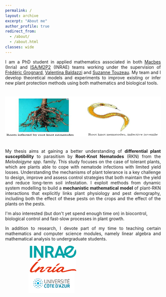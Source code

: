 ```yaml
---
permalink: /
layout: archive
excerpt: "About me"
author_profile: true
redirect_from: 
  - /about/
  - /about.html
classes: wide
---
```

<div align="justify">I am a PhD student in applied mathematics associated in both <a href="https://team.inria.fr/macbes/">Macbes</a> (Inria) and <a href="https://www6.paca.inrae.fr/institut-sophia-agrobiotech_eng/Research-teams/M2P2">ISA/M2P2</a> (INRAE) teams working under the supervision of <a href="http://www-sop.inria.fr/members/Frederic.Grognard">Frédéric Grognard</a>, <a href="https://www.researchgate.net/profile/Valentina-Baldazzi">Valentina Baldazzi</a> and <a href="https://www6.paca.inrae.fr/institut-sophia-agrobiotech_eng/Research-teams/M2P2/Team-members/TOUZEAU-Suzanne">Suzanne Touzeau</a>. My team and I develop theoretical models and experiments to improve existing or infer new plant protection methods using both mathematics and biological tools.</div>

<img src="../images/background.jpg" width="950px" height="130" vspace="21"><br clear="left">

<div align="justify">My thesis aims at gaining a better understanding of <b>differential plant susceptibility</b> to parasitism by <b>Root-Knot Nematodes</b> (RKN) from the <i>Melodoigyne spp.</i> family. This study focuses on the case of tolerant plants, which are plants able to cope with nematode infections with limited yield losses. Understanding the mechanisms of plant tolerance is a key challenge to design, improve and assess control strategies that both maintain the yield and reduce long-term soil infestation. I exploit methods from dynamic system modelling to build a <b>mechanistic mathematical model</b> of plant-RKN interactions that explicitly links plant physiology and pest demography, including both the effect of these pests on the crops and the effect of the plants on the pests.</div>

I'm also interested (but don't yet spend enough time on) in biocontrol, biological control and fast-slow processes in plant growth.

<div align="justify">In addition to research, I devote part of my time to teaching certain mathematics and computer science modules, namely linear algebra and mathematical analysis to undergraduate students.</div>

<img src="../images/Inrae.png" width="150" hspace="80"> <img src="../images/Inria.png" width="150" hspace="80"><br clear="left"> <img src="../images/UCA1.jpg" width="150" hspace="75">  
